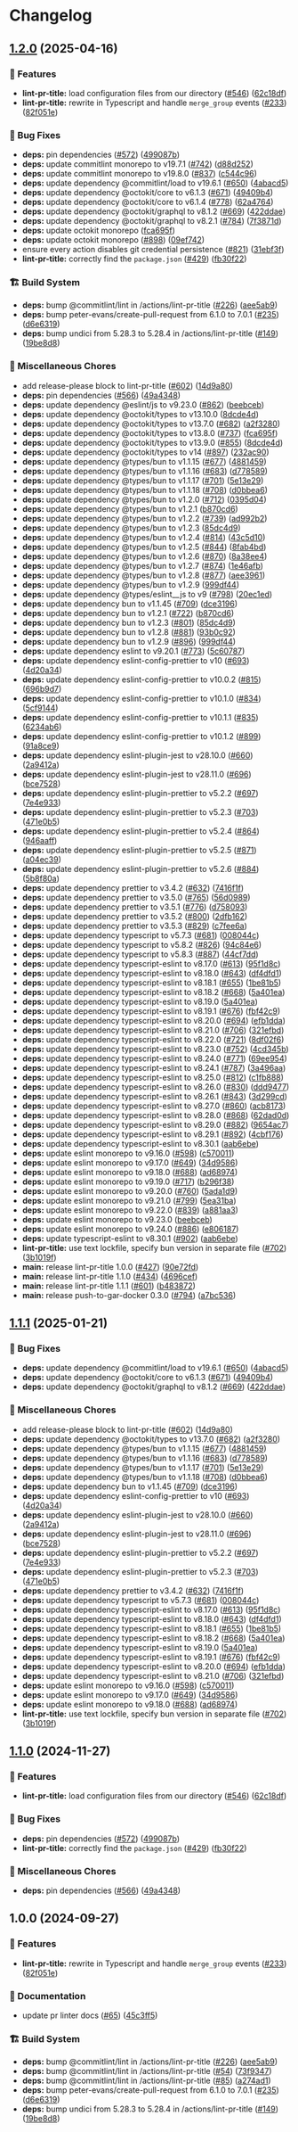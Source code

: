 # Changelog

## [1.2.0](https://github.com/fcjack/shared-workflows/compare/lint-pr-title-v1.1.1...lint-pr-title-v1.2.0) (2025-04-16)


### 🎉 Features

* **lint-pr-title:** load configuration files from our directory ([#546](https://github.com/fcjack/shared-workflows/issues/546)) ([62c18df](https://github.com/fcjack/shared-workflows/commit/62c18dfbeb9558cfa2736ea1a59731d5dbfb0d98))
* **lint-pr-title:** rewrite in Typescript and handle `merge_group` events ([#233](https://github.com/fcjack/shared-workflows/issues/233)) ([82f051e](https://github.com/fcjack/shared-workflows/commit/82f051e035ffb6f74dfdc2ce3a0d2eded327b0b0))


### 🐛 Bug Fixes

* **deps:** pin dependencies ([#572](https://github.com/fcjack/shared-workflows/issues/572)) ([499087b](https://github.com/fcjack/shared-workflows/commit/499087be57fff1d24da9a6324c06260d16a52d02))
* **deps:** update commitlint monorepo to v19.7.1 ([#742](https://github.com/fcjack/shared-workflows/issues/742)) ([d88d252](https://github.com/fcjack/shared-workflows/commit/d88d2528c804d95ad900ca6de6b8309e076561c6))
* **deps:** update commitlint monorepo to v19.8.0 ([#837](https://github.com/fcjack/shared-workflows/issues/837)) ([c544c96](https://github.com/fcjack/shared-workflows/commit/c544c96f86d736a5d83ad80ce0066491a0058559))
* **deps:** update dependency @commitlint/load to v19.6.1 ([#650](https://github.com/fcjack/shared-workflows/issues/650)) ([4abacd5](https://github.com/fcjack/shared-workflows/commit/4abacd5a5d00df0bca418a08f35c76d487e04632))
* **deps:** update dependency @octokit/core to v6.1.3 ([#671](https://github.com/fcjack/shared-workflows/issues/671)) ([49409b4](https://github.com/fcjack/shared-workflows/commit/49409b4b91cbc6b9925c4c322fb0e4e02245b9f5))
* **deps:** update dependency @octokit/core to v6.1.4 ([#778](https://github.com/fcjack/shared-workflows/issues/778)) ([62a4764](https://github.com/fcjack/shared-workflows/commit/62a4764b91292d865230ce934b45ded678153912))
* **deps:** update dependency @octokit/graphql to v8.1.2 ([#669](https://github.com/fcjack/shared-workflows/issues/669)) ([422ddae](https://github.com/fcjack/shared-workflows/commit/422ddaef434c10a8338f5ca8015eee81b3395fa8))
* **deps:** update dependency @octokit/graphql to v8.2.1 ([#784](https://github.com/fcjack/shared-workflows/issues/784)) ([7f3871d](https://github.com/fcjack/shared-workflows/commit/7f3871df7f43203e33d58e8872c7fc2fe480a1bb))
* **deps:** update octokit monorepo ([fca695f](https://github.com/fcjack/shared-workflows/commit/fca695f0868ae952bffc56a058c6ab85206335fd))
* **deps:** update octokit monorepo ([#898](https://github.com/fcjack/shared-workflows/issues/898)) ([09ef742](https://github.com/fcjack/shared-workflows/commit/09ef7424ccb3f50d373499e993ac7f0a8427a9bb))
* ensure every action disables git credential persistence ([#821](https://github.com/fcjack/shared-workflows/issues/821)) ([31ebf3f](https://github.com/fcjack/shared-workflows/commit/31ebf3f8e5d0f8709e6ec4ef73b39dd2bd08f959))
* **lint-pr-title:** correctly find the `package.json` ([#429](https://github.com/fcjack/shared-workflows/issues/429)) ([fb30f22](https://github.com/fcjack/shared-workflows/commit/fb30f224476edf0bc49f4d9a398d454421989d07))


### 🏗️ Build System

* **deps:** bump @commitlint/lint in /actions/lint-pr-title ([#226](https://github.com/fcjack/shared-workflows/issues/226)) ([aee5ab9](https://github.com/fcjack/shared-workflows/commit/aee5ab9e7b35eed475b97055a7153b45c354a19c))
* **deps:** bump peter-evans/create-pull-request from 6.1.0 to 7.0.1 ([#235](https://github.com/fcjack/shared-workflows/issues/235)) ([d6e6319](https://github.com/fcjack/shared-workflows/commit/d6e6319117708d6fb7c1757b3707a6f50c61b7e8))
* **deps:** bump undici from 5.28.3 to 5.28.4 in /actions/lint-pr-title ([#149](https://github.com/fcjack/shared-workflows/issues/149)) ([19be8d8](https://github.com/fcjack/shared-workflows/commit/19be8d8e991c75311a6c1723edce1559f207beef))


### 🔧 Miscellaneous Chores

* add release-please block to lint-pr-title ([#602](https://github.com/fcjack/shared-workflows/issues/602)) ([14d9a80](https://github.com/fcjack/shared-workflows/commit/14d9a8010a8bf34ad60e0aceee9db53f5b21c9ba))
* **deps:** pin dependencies ([#566](https://github.com/fcjack/shared-workflows/issues/566)) ([49a4348](https://github.com/fcjack/shared-workflows/commit/49a4348fb372ec3a866f275ce7a98fb21c2788c5))
* **deps:** update dependency @eslint/js to v9.23.0 ([#862](https://github.com/fcjack/shared-workflows/issues/862)) ([beebceb](https://github.com/fcjack/shared-workflows/commit/beebceb36d432cc33724e35de9731655db45b187))
* **deps:** update dependency @octokit/types to v13.10.0 ([8dcde4d](https://github.com/fcjack/shared-workflows/commit/8dcde4de4506ad6f3b4fd328235c2d9d842dee4b))
* **deps:** update dependency @octokit/types to v13.7.0 ([#682](https://github.com/fcjack/shared-workflows/issues/682)) ([a2f3280](https://github.com/fcjack/shared-workflows/commit/a2f328087c2584edeefaa00bd8c041ffae7f9a1a))
* **deps:** update dependency @octokit/types to v13.8.0 ([#737](https://github.com/fcjack/shared-workflows/issues/737)) ([fca695f](https://github.com/fcjack/shared-workflows/commit/fca695f0868ae952bffc56a058c6ab85206335fd))
* **deps:** update dependency @octokit/types to v13.9.0 ([#855](https://github.com/fcjack/shared-workflows/issues/855)) ([8dcde4d](https://github.com/fcjack/shared-workflows/commit/8dcde4de4506ad6f3b4fd328235c2d9d842dee4b))
* **deps:** update dependency @octokit/types to v14 ([#897](https://github.com/fcjack/shared-workflows/issues/897)) ([232ac90](https://github.com/fcjack/shared-workflows/commit/232ac90113365f1b4e08baf105a5ee89fabbf4b8))
* **deps:** update dependency @types/bun to v1.1.15 ([#677](https://github.com/fcjack/shared-workflows/issues/677)) ([4881459](https://github.com/fcjack/shared-workflows/commit/4881459e64c35a709ec818c2c2cc14f3eb7b2c3a))
* **deps:** update dependency @types/bun to v1.1.16 ([#683](https://github.com/fcjack/shared-workflows/issues/683)) ([d778589](https://github.com/fcjack/shared-workflows/commit/d778589582ad0b2d75c49543742173c2e98694a0))
* **deps:** update dependency @types/bun to v1.1.17 ([#701](https://github.com/fcjack/shared-workflows/issues/701)) ([5e13e29](https://github.com/fcjack/shared-workflows/commit/5e13e292b0349c6df2d86e8084b98599ad871541))
* **deps:** update dependency @types/bun to v1.1.18 ([#708](https://github.com/fcjack/shared-workflows/issues/708)) ([d0bbea6](https://github.com/fcjack/shared-workflows/commit/d0bbea64fe8a98258a0588d3244631fcb2df91cc))
* **deps:** update dependency @types/bun to v1.2.0 ([#712](https://github.com/fcjack/shared-workflows/issues/712)) ([0395d04](https://github.com/fcjack/shared-workflows/commit/0395d04bbf518e944eb8a8131dd486e15397c17f))
* **deps:** update dependency @types/bun to v1.2.1 ([b870cd6](https://github.com/fcjack/shared-workflows/commit/b870cd6f06bd6d4836b8387a0cb999970f3567ac))
* **deps:** update dependency @types/bun to v1.2.2 ([#739](https://github.com/fcjack/shared-workflows/issues/739)) ([ad992b2](https://github.com/fcjack/shared-workflows/commit/ad992b221cd5fdb57fef2c23175aee04492dc409))
* **deps:** update dependency @types/bun to v1.2.3 ([85dc4d9](https://github.com/fcjack/shared-workflows/commit/85dc4d9f7e616b3a00182b88c42c1ddd1c77098d))
* **deps:** update dependency @types/bun to v1.2.4 ([#814](https://github.com/fcjack/shared-workflows/issues/814)) ([43c5d10](https://github.com/fcjack/shared-workflows/commit/43c5d10c8ffb2d22607bf6a77152754c5f8c4c12))
* **deps:** update dependency @types/bun to v1.2.5 ([#844](https://github.com/fcjack/shared-workflows/issues/844)) ([8fab4bd](https://github.com/fcjack/shared-workflows/commit/8fab4bd28249bfafcaf2117747b7a061a2319409))
* **deps:** update dependency @types/bun to v1.2.6 ([#870](https://github.com/fcjack/shared-workflows/issues/870)) ([8a38ee4](https://github.com/fcjack/shared-workflows/commit/8a38ee44a8324e55dff616769b68cc86e38d5b8f))
* **deps:** update dependency @types/bun to v1.2.7 ([#874](https://github.com/fcjack/shared-workflows/issues/874)) ([1e46afb](https://github.com/fcjack/shared-workflows/commit/1e46afbd91d92350afc9d2860dec14e4c882036a))
* **deps:** update dependency @types/bun to v1.2.8 ([#877](https://github.com/fcjack/shared-workflows/issues/877)) ([aee3961](https://github.com/fcjack/shared-workflows/commit/aee3961e7e714d80622ce31078e3398822645492))
* **deps:** update dependency @types/bun to v1.2.9 ([999df44](https://github.com/fcjack/shared-workflows/commit/999df44cfd88a5f765283459534e37d1c73e256b))
* **deps:** update dependency @types/eslint__js to v9 ([#798](https://github.com/fcjack/shared-workflows/issues/798)) ([20ec1ed](https://github.com/fcjack/shared-workflows/commit/20ec1ed63395cb0970e806205c470f683299666d))
* **deps:** update dependency bun to v1.1.45 ([#709](https://github.com/fcjack/shared-workflows/issues/709)) ([dce3196](https://github.com/fcjack/shared-workflows/commit/dce3196f450d5996a892145342320d9fc3c320bf))
* **deps:** update dependency bun to v1.2.1 ([#722](https://github.com/fcjack/shared-workflows/issues/722)) ([b870cd6](https://github.com/fcjack/shared-workflows/commit/b870cd6f06bd6d4836b8387a0cb999970f3567ac))
* **deps:** update dependency bun to v1.2.3 ([#801](https://github.com/fcjack/shared-workflows/issues/801)) ([85dc4d9](https://github.com/fcjack/shared-workflows/commit/85dc4d9f7e616b3a00182b88c42c1ddd1c77098d))
* **deps:** update dependency bun to v1.2.8 ([#881](https://github.com/fcjack/shared-workflows/issues/881)) ([93b0c92](https://github.com/fcjack/shared-workflows/commit/93b0c925a71e9ce75fc4c3c430a13059c27743df))
* **deps:** update dependency bun to v1.2.9 ([#896](https://github.com/fcjack/shared-workflows/issues/896)) ([999df44](https://github.com/fcjack/shared-workflows/commit/999df44cfd88a5f765283459534e37d1c73e256b))
* **deps:** update dependency eslint to v9.20.1 ([#773](https://github.com/fcjack/shared-workflows/issues/773)) ([5c60787](https://github.com/fcjack/shared-workflows/commit/5c60787cacd4cc0912002c27b6fdf04d8ab13654))
* **deps:** update dependency eslint-config-prettier to v10 ([#693](https://github.com/fcjack/shared-workflows/issues/693)) ([4d20a34](https://github.com/fcjack/shared-workflows/commit/4d20a348fefc959fab4f4f07d22559de3005378a))
* **deps:** update dependency eslint-config-prettier to v10.0.2 ([#815](https://github.com/fcjack/shared-workflows/issues/815)) ([696b9d7](https://github.com/fcjack/shared-workflows/commit/696b9d7d5ec973bce4d47d02f88fb3b64c16ad06))
* **deps:** update dependency eslint-config-prettier to v10.1.0 ([#834](https://github.com/fcjack/shared-workflows/issues/834)) ([5cf9144](https://github.com/fcjack/shared-workflows/commit/5cf9144cb6cf55fbd6474cbcba9cf2e8ee072476))
* **deps:** update dependency eslint-config-prettier to v10.1.1 ([#835](https://github.com/fcjack/shared-workflows/issues/835)) ([6234ab6](https://github.com/fcjack/shared-workflows/commit/6234ab6c20c6b8031977ebb0340cf413f902d5e7))
* **deps:** update dependency eslint-config-prettier to v10.1.2 ([#899](https://github.com/fcjack/shared-workflows/issues/899)) ([91a8ce9](https://github.com/fcjack/shared-workflows/commit/91a8ce9387cc9ac2aeb992e92a13f11532d743fa))
* **deps:** update dependency eslint-plugin-jest to v28.10.0 ([#660](https://github.com/fcjack/shared-workflows/issues/660)) ([2a9412a](https://github.com/fcjack/shared-workflows/commit/2a9412ae237aabd4f2844d03974f0eedb165ee7d))
* **deps:** update dependency eslint-plugin-jest to v28.11.0 ([#696](https://github.com/fcjack/shared-workflows/issues/696)) ([bce7528](https://github.com/fcjack/shared-workflows/commit/bce7528e10e8299a2d2d45d15ff2ff7356fbdbbf))
* **deps:** update dependency eslint-plugin-prettier to v5.2.2 ([#697](https://github.com/fcjack/shared-workflows/issues/697)) ([7e4e933](https://github.com/fcjack/shared-workflows/commit/7e4e93303ac0c664a665b0f6e9b6c13e344e00fc))
* **deps:** update dependency eslint-plugin-prettier to v5.2.3 ([#703](https://github.com/fcjack/shared-workflows/issues/703)) ([471e0b5](https://github.com/fcjack/shared-workflows/commit/471e0b5679d02505e4b91d6f35a09eaceaa21d7a))
* **deps:** update dependency eslint-plugin-prettier to v5.2.4 ([#864](https://github.com/fcjack/shared-workflows/issues/864)) ([946aaff](https://github.com/fcjack/shared-workflows/commit/946aaff15730ea77fcda69528d812550053e87ed))
* **deps:** update dependency eslint-plugin-prettier to v5.2.5 ([#871](https://github.com/fcjack/shared-workflows/issues/871)) ([a04ec39](https://github.com/fcjack/shared-workflows/commit/a04ec39c758b936969cf8d5df5849c0a16a83473))
* **deps:** update dependency eslint-plugin-prettier to v5.2.6 ([#884](https://github.com/fcjack/shared-workflows/issues/884)) ([5b8f80a](https://github.com/fcjack/shared-workflows/commit/5b8f80a421731b3d3ba263a6ea2dbdfa764983b1))
* **deps:** update dependency prettier to v3.4.2 ([#632](https://github.com/fcjack/shared-workflows/issues/632)) ([7416f1f](https://github.com/fcjack/shared-workflows/commit/7416f1f508040d389bd6501fad67bc3a279bf485))
* **deps:** update dependency prettier to v3.5.0 ([#765](https://github.com/fcjack/shared-workflows/issues/765)) ([56d0989](https://github.com/fcjack/shared-workflows/commit/56d0989ca0b5b52cb779a7a088a15a85a70d4d99))
* **deps:** update dependency prettier to v3.5.1 ([#776](https://github.com/fcjack/shared-workflows/issues/776)) ([d758093](https://github.com/fcjack/shared-workflows/commit/d7580931a134fe1024fef12c3bdd9cf8ee7e260e))
* **deps:** update dependency prettier to v3.5.2 ([#800](https://github.com/fcjack/shared-workflows/issues/800)) ([2dfb162](https://github.com/fcjack/shared-workflows/commit/2dfb162dd046707df99f641297ef944b77eb4edc))
* **deps:** update dependency prettier to v3.5.3 ([#829](https://github.com/fcjack/shared-workflows/issues/829)) ([c7fee6a](https://github.com/fcjack/shared-workflows/commit/c7fee6a67b33626f0803c88a492b39c8ebe94908))
* **deps:** update dependency typescript to v5.7.3 ([#681](https://github.com/fcjack/shared-workflows/issues/681)) ([008044c](https://github.com/fcjack/shared-workflows/commit/008044c9e0dc5c2723e33bd08118b7ed95ac2676))
* **deps:** update dependency typescript to v5.8.2 ([#826](https://github.com/fcjack/shared-workflows/issues/826)) ([94c84e6](https://github.com/fcjack/shared-workflows/commit/94c84e6a44383130eaba3ed16f1c3ae667ab6925))
* **deps:** update dependency typescript to v5.8.3 ([#887](https://github.com/fcjack/shared-workflows/issues/887)) ([44cf7dd](https://github.com/fcjack/shared-workflows/commit/44cf7ddd3438ade3cc9ee4ab24fbacfaf1d339b3))
* **deps:** update dependency typescript-eslint to v8.17.0 ([#613](https://github.com/fcjack/shared-workflows/issues/613)) ([95f1d8c](https://github.com/fcjack/shared-workflows/commit/95f1d8ce881e09d28bb548ae77b2a61578dd49ad))
* **deps:** update dependency typescript-eslint to v8.18.0 ([#643](https://github.com/fcjack/shared-workflows/issues/643)) ([df4dfd1](https://github.com/fcjack/shared-workflows/commit/df4dfd1d746263d6a8aa7ef601b0906b5b851668))
* **deps:** update dependency typescript-eslint to v8.18.1 ([#655](https://github.com/fcjack/shared-workflows/issues/655)) ([1be81b5](https://github.com/fcjack/shared-workflows/commit/1be81b5ef02240e405b38ea86629b9f045558609))
* **deps:** update dependency typescript-eslint to v8.18.2 ([#668](https://github.com/fcjack/shared-workflows/issues/668)) ([5a401ea](https://github.com/fcjack/shared-workflows/commit/5a401ea5bf3826791c93755d0732895ba64c1a8a))
* **deps:** update dependency typescript-eslint to v8.19.0 ([5a401ea](https://github.com/fcjack/shared-workflows/commit/5a401ea5bf3826791c93755d0732895ba64c1a8a))
* **deps:** update dependency typescript-eslint to v8.19.1 ([#676](https://github.com/fcjack/shared-workflows/issues/676)) ([fbf42c9](https://github.com/fcjack/shared-workflows/commit/fbf42c96746483134f6eb21ea9483e36c9609fd7))
* **deps:** update dependency typescript-eslint to v8.20.0 ([#694](https://github.com/fcjack/shared-workflows/issues/694)) ([efb1dda](https://github.com/fcjack/shared-workflows/commit/efb1ddaf815258681b2f1ec3a0d7179b6b4c7008))
* **deps:** update dependency typescript-eslint to v8.21.0 ([#706](https://github.com/fcjack/shared-workflows/issues/706)) ([321efbd](https://github.com/fcjack/shared-workflows/commit/321efbd510f4778bc409cf6802367efaa060e5bb))
* **deps:** update dependency typescript-eslint to v8.22.0 ([#721](https://github.com/fcjack/shared-workflows/issues/721)) ([8df02f6](https://github.com/fcjack/shared-workflows/commit/8df02f64c5962c0e0850de955c485da62305cc4e))
* **deps:** update dependency typescript-eslint to v8.23.0 ([#752](https://github.com/fcjack/shared-workflows/issues/752)) ([4cd345b](https://github.com/fcjack/shared-workflows/commit/4cd345b25dde312d3326aacc28df782c1a4d6181))
* **deps:** update dependency typescript-eslint to v8.24.0 ([#771](https://github.com/fcjack/shared-workflows/issues/771)) ([69ee954](https://github.com/fcjack/shared-workflows/commit/69ee95472f5fed34eb940d488ca680d380c1d7c6))
* **deps:** update dependency typescript-eslint to v8.24.1 ([#787](https://github.com/fcjack/shared-workflows/issues/787)) ([3a496aa](https://github.com/fcjack/shared-workflows/commit/3a496aac0aa79a00f68bbaa479f40242d91f3578))
* **deps:** update dependency typescript-eslint to v8.25.0 ([#812](https://github.com/fcjack/shared-workflows/issues/812)) ([c1fb888](https://github.com/fcjack/shared-workflows/commit/c1fb8883aeb334295af2e34e099b27c1b0542c47))
* **deps:** update dependency typescript-eslint to v8.26.0 ([#830](https://github.com/fcjack/shared-workflows/issues/830)) ([ddd9477](https://github.com/fcjack/shared-workflows/commit/ddd947732ebc1178ce372c912777caaef8036eed))
* **deps:** update dependency typescript-eslint to v8.26.1 ([#843](https://github.com/fcjack/shared-workflows/issues/843)) ([3d299cd](https://github.com/fcjack/shared-workflows/commit/3d299cdf8e89bcccef3e116d85a352bfad551ebb))
* **deps:** update dependency typescript-eslint to v8.27.0 ([#860](https://github.com/fcjack/shared-workflows/issues/860)) ([acb8173](https://github.com/fcjack/shared-workflows/commit/acb8173f0f56c917fd7a111a8b5596b6e593801f))
* **deps:** update dependency typescript-eslint to v8.28.0 ([#868](https://github.com/fcjack/shared-workflows/issues/868)) ([62dad0d](https://github.com/fcjack/shared-workflows/commit/62dad0d620e617d92fb4be3c63228f943bd65ec9))
* **deps:** update dependency typescript-eslint to v8.29.0 ([#882](https://github.com/fcjack/shared-workflows/issues/882)) ([9654ac7](https://github.com/fcjack/shared-workflows/commit/9654ac7e3f808a54f44931237857fadef7654000))
* **deps:** update dependency typescript-eslint to v8.29.1 ([#892](https://github.com/fcjack/shared-workflows/issues/892)) ([4cbf176](https://github.com/fcjack/shared-workflows/commit/4cbf176e2834a3f3da9b975dc83212c4e21a8154))
* **deps:** update dependency typescript-eslint to v8.30.1 ([aab6ebe](https://github.com/fcjack/shared-workflows/commit/aab6ebe4339f60d12ccf65603df2a6344c5b520f))
* **deps:** update eslint monorepo to v9.16.0 ([#598](https://github.com/fcjack/shared-workflows/issues/598)) ([c570011](https://github.com/fcjack/shared-workflows/commit/c5700112ba2e4fd4909f6e330b771ff795696b3f))
* **deps:** update eslint monorepo to v9.17.0 ([#649](https://github.com/fcjack/shared-workflows/issues/649)) ([34d9586](https://github.com/fcjack/shared-workflows/commit/34d9586edce818433c557b569c79852f00183045))
* **deps:** update eslint monorepo to v9.18.0 ([#688](https://github.com/fcjack/shared-workflows/issues/688)) ([ad68974](https://github.com/fcjack/shared-workflows/commit/ad689749accc6b1cc7e8ff474bd5abad0b139132))
* **deps:** update eslint monorepo to v9.19.0 ([#717](https://github.com/fcjack/shared-workflows/issues/717)) ([b296f38](https://github.com/fcjack/shared-workflows/commit/b296f3881cb25c9378aeb3c20dc34989b4d1be94))
* **deps:** update eslint monorepo to v9.20.0 ([#760](https://github.com/fcjack/shared-workflows/issues/760)) ([5ada1d9](https://github.com/fcjack/shared-workflows/commit/5ada1d98b748c4f071113805a671f8ad1762381c))
* **deps:** update eslint monorepo to v9.21.0 ([#799](https://github.com/fcjack/shared-workflows/issues/799)) ([5ea31ba](https://github.com/fcjack/shared-workflows/commit/5ea31ba025d00a4705e558d301ee4e3f5d9a745f))
* **deps:** update eslint monorepo to v9.22.0 ([#839](https://github.com/fcjack/shared-workflows/issues/839)) ([a881aa3](https://github.com/fcjack/shared-workflows/commit/a881aa3f796d88bdd4b9d9a4cedc9bc7c7d854f7))
* **deps:** update eslint monorepo to v9.23.0 ([beebceb](https://github.com/fcjack/shared-workflows/commit/beebceb36d432cc33724e35de9731655db45b187))
* **deps:** update eslint monorepo to v9.24.0 ([#886](https://github.com/fcjack/shared-workflows/issues/886)) ([e806187](https://github.com/fcjack/shared-workflows/commit/e8061878b6733dff1928e0f4a20d66fa9b926d82))
* **deps:** update typescript-eslint to v8.30.1 ([#902](https://github.com/fcjack/shared-workflows/issues/902)) ([aab6ebe](https://github.com/fcjack/shared-workflows/commit/aab6ebe4339f60d12ccf65603df2a6344c5b520f))
* **lint-pr-title:** use text lockfile, specify bun version in separate file ([#702](https://github.com/fcjack/shared-workflows/issues/702)) ([3b1019f](https://github.com/fcjack/shared-workflows/commit/3b1019f1c33202353dd029c6a2d4c1b7fba54e23))
* **main:** release lint-pr-title 1.0.0 ([#427](https://github.com/fcjack/shared-workflows/issues/427)) ([90e72fd](https://github.com/fcjack/shared-workflows/commit/90e72fd7b35f5d30696313aeb736a13a15eb82ad))
* **main:** release lint-pr-title 1.1.0 ([#434](https://github.com/fcjack/shared-workflows/issues/434)) ([4696cef](https://github.com/fcjack/shared-workflows/commit/4696cefd33495b47ef107a04b61c9caae87ae63f))
* **main:** release lint-pr-title 1.1.1 ([#601](https://github.com/fcjack/shared-workflows/issues/601)) ([b483872](https://github.com/fcjack/shared-workflows/commit/b48387250d5484d8375a7c1e938915e4b53e04b8))
* **main:** release push-to-gar-docker 0.3.0 ([#794](https://github.com/fcjack/shared-workflows/issues/794)) ([a7bc536](https://github.com/fcjack/shared-workflows/commit/a7bc5367c4a91c389526d58839d8f6224dba4dcc))

## [1.1.1](https://github.com/grafana/shared-workflows/compare/lint-pr-title-v1.1.0...lint-pr-title-v1.1.1) (2025-01-21)


### 🐛 Bug Fixes

* **deps:** update dependency @commitlint/load to v19.6.1 ([#650](https://github.com/grafana/shared-workflows/issues/650)) ([4abacd5](https://github.com/grafana/shared-workflows/commit/4abacd5a5d00df0bca418a08f35c76d487e04632))
* **deps:** update dependency @octokit/core to v6.1.3 ([#671](https://github.com/grafana/shared-workflows/issues/671)) ([49409b4](https://github.com/grafana/shared-workflows/commit/49409b4b91cbc6b9925c4c322fb0e4e02245b9f5))
* **deps:** update dependency @octokit/graphql to v8.1.2 ([#669](https://github.com/grafana/shared-workflows/issues/669)) ([422ddae](https://github.com/grafana/shared-workflows/commit/422ddaef434c10a8338f5ca8015eee81b3395fa8))


### 🔧 Miscellaneous Chores

* add release-please block to lint-pr-title ([#602](https://github.com/grafana/shared-workflows/issues/602)) ([14d9a80](https://github.com/grafana/shared-workflows/commit/14d9a8010a8bf34ad60e0aceee9db53f5b21c9ba))
* **deps:** update dependency @octokit/types to v13.7.0 ([#682](https://github.com/grafana/shared-workflows/issues/682)) ([a2f3280](https://github.com/grafana/shared-workflows/commit/a2f328087c2584edeefaa00bd8c041ffae7f9a1a))
* **deps:** update dependency @types/bun to v1.1.15 ([#677](https://github.com/grafana/shared-workflows/issues/677)) ([4881459](https://github.com/grafana/shared-workflows/commit/4881459e64c35a709ec818c2c2cc14f3eb7b2c3a))
* **deps:** update dependency @types/bun to v1.1.16 ([#683](https://github.com/grafana/shared-workflows/issues/683)) ([d778589](https://github.com/grafana/shared-workflows/commit/d778589582ad0b2d75c49543742173c2e98694a0))
* **deps:** update dependency @types/bun to v1.1.17 ([#701](https://github.com/grafana/shared-workflows/issues/701)) ([5e13e29](https://github.com/grafana/shared-workflows/commit/5e13e292b0349c6df2d86e8084b98599ad871541))
* **deps:** update dependency @types/bun to v1.1.18 ([#708](https://github.com/grafana/shared-workflows/issues/708)) ([d0bbea6](https://github.com/grafana/shared-workflows/commit/d0bbea64fe8a98258a0588d3244631fcb2df91cc))
* **deps:** update dependency bun to v1.1.45 ([#709](https://github.com/grafana/shared-workflows/issues/709)) ([dce3196](https://github.com/grafana/shared-workflows/commit/dce3196f450d5996a892145342320d9fc3c320bf))
* **deps:** update dependency eslint-config-prettier to v10 ([#693](https://github.com/grafana/shared-workflows/issues/693)) ([4d20a34](https://github.com/grafana/shared-workflows/commit/4d20a348fefc959fab4f4f07d22559de3005378a))
* **deps:** update dependency eslint-plugin-jest to v28.10.0 ([#660](https://github.com/grafana/shared-workflows/issues/660)) ([2a9412a](https://github.com/grafana/shared-workflows/commit/2a9412ae237aabd4f2844d03974f0eedb165ee7d))
* **deps:** update dependency eslint-plugin-jest to v28.11.0 ([#696](https://github.com/grafana/shared-workflows/issues/696)) ([bce7528](https://github.com/grafana/shared-workflows/commit/bce7528e10e8299a2d2d45d15ff2ff7356fbdbbf))
* **deps:** update dependency eslint-plugin-prettier to v5.2.2 ([#697](https://github.com/grafana/shared-workflows/issues/697)) ([7e4e933](https://github.com/grafana/shared-workflows/commit/7e4e93303ac0c664a665b0f6e9b6c13e344e00fc))
* **deps:** update dependency eslint-plugin-prettier to v5.2.3 ([#703](https://github.com/grafana/shared-workflows/issues/703)) ([471e0b5](https://github.com/grafana/shared-workflows/commit/471e0b5679d02505e4b91d6f35a09eaceaa21d7a))
* **deps:** update dependency prettier to v3.4.2 ([#632](https://github.com/grafana/shared-workflows/issues/632)) ([7416f1f](https://github.com/grafana/shared-workflows/commit/7416f1f508040d389bd6501fad67bc3a279bf485))
* **deps:** update dependency typescript to v5.7.3 ([#681](https://github.com/grafana/shared-workflows/issues/681)) ([008044c](https://github.com/grafana/shared-workflows/commit/008044c9e0dc5c2723e33bd08118b7ed95ac2676))
* **deps:** update dependency typescript-eslint to v8.17.0 ([#613](https://github.com/grafana/shared-workflows/issues/613)) ([95f1d8c](https://github.com/grafana/shared-workflows/commit/95f1d8ce881e09d28bb548ae77b2a61578dd49ad))
* **deps:** update dependency typescript-eslint to v8.18.0 ([#643](https://github.com/grafana/shared-workflows/issues/643)) ([df4dfd1](https://github.com/grafana/shared-workflows/commit/df4dfd1d746263d6a8aa7ef601b0906b5b851668))
* **deps:** update dependency typescript-eslint to v8.18.1 ([#655](https://github.com/grafana/shared-workflows/issues/655)) ([1be81b5](https://github.com/grafana/shared-workflows/commit/1be81b5ef02240e405b38ea86629b9f045558609))
* **deps:** update dependency typescript-eslint to v8.18.2 ([#668](https://github.com/grafana/shared-workflows/issues/668)) ([5a401ea](https://github.com/grafana/shared-workflows/commit/5a401ea5bf3826791c93755d0732895ba64c1a8a))
* **deps:** update dependency typescript-eslint to v8.19.0 ([5a401ea](https://github.com/grafana/shared-workflows/commit/5a401ea5bf3826791c93755d0732895ba64c1a8a))
* **deps:** update dependency typescript-eslint to v8.19.1 ([#676](https://github.com/grafana/shared-workflows/issues/676)) ([fbf42c9](https://github.com/grafana/shared-workflows/commit/fbf42c96746483134f6eb21ea9483e36c9609fd7))
* **deps:** update dependency typescript-eslint to v8.20.0 ([#694](https://github.com/grafana/shared-workflows/issues/694)) ([efb1dda](https://github.com/grafana/shared-workflows/commit/efb1ddaf815258681b2f1ec3a0d7179b6b4c7008))
* **deps:** update dependency typescript-eslint to v8.21.0 ([#706](https://github.com/grafana/shared-workflows/issues/706)) ([321efbd](https://github.com/grafana/shared-workflows/commit/321efbd510f4778bc409cf6802367efaa060e5bb))
* **deps:** update eslint monorepo to v9.16.0 ([#598](https://github.com/grafana/shared-workflows/issues/598)) ([c570011](https://github.com/grafana/shared-workflows/commit/c5700112ba2e4fd4909f6e330b771ff795696b3f))
* **deps:** update eslint monorepo to v9.17.0 ([#649](https://github.com/grafana/shared-workflows/issues/649)) ([34d9586](https://github.com/grafana/shared-workflows/commit/34d9586edce818433c557b569c79852f00183045))
* **deps:** update eslint monorepo to v9.18.0 ([#688](https://github.com/grafana/shared-workflows/issues/688)) ([ad68974](https://github.com/grafana/shared-workflows/commit/ad689749accc6b1cc7e8ff474bd5abad0b139132))
* **lint-pr-title:** use text lockfile, specify bun version in separate file ([#702](https://github.com/grafana/shared-workflows/issues/702)) ([3b1019f](https://github.com/grafana/shared-workflows/commit/3b1019f1c33202353dd029c6a2d4c1b7fba54e23))

## [1.1.0](https://github.com/grafana/shared-workflows/compare/lint-pr-title-v1.0.0...lint-pr-title-v1.1.0) (2024-11-27)


### 🎉 Features

* **lint-pr-title:** load configuration files from our directory ([#546](https://github.com/grafana/shared-workflows/issues/546)) ([62c18df](https://github.com/grafana/shared-workflows/commit/62c18dfbeb9558cfa2736ea1a59731d5dbfb0d98))


### 🐛 Bug Fixes

* **deps:** pin dependencies ([#572](https://github.com/grafana/shared-workflows/issues/572)) ([499087b](https://github.com/grafana/shared-workflows/commit/499087be57fff1d24da9a6324c06260d16a52d02))
* **lint-pr-title:** correctly find the `package.json` ([#429](https://github.com/grafana/shared-workflows/issues/429)) ([fb30f22](https://github.com/grafana/shared-workflows/commit/fb30f224476edf0bc49f4d9a398d454421989d07))


### 🔧 Miscellaneous Chores

* **deps:** pin dependencies ([#566](https://github.com/grafana/shared-workflows/issues/566)) ([49a4348](https://github.com/grafana/shared-workflows/commit/49a4348fb372ec3a866f275ce7a98fb21c2788c5))

## 1.0.0 (2024-09-27)


### 🎉 Features

* **lint-pr-title:** rewrite in Typescript and handle `merge_group` events ([#233](https://github.com/grafana/shared-workflows/issues/233)) ([82f051e](https://github.com/grafana/shared-workflows/commit/82f051e035ffb6f74dfdc2ce3a0d2eded327b0b0))


### 📝 Documentation

* update pr linter docs ([#65](https://github.com/grafana/shared-workflows/issues/65)) ([45c3ff5](https://github.com/grafana/shared-workflows/commit/45c3ff5c37e485d4c6eb8b4b25603b79df4dc72e))


### 🏗️ Build System

* **deps:** bump @commitlint/lint in /actions/lint-pr-title ([#226](https://github.com/grafana/shared-workflows/issues/226)) ([aee5ab9](https://github.com/grafana/shared-workflows/commit/aee5ab9e7b35eed475b97055a7153b45c354a19c))
* **deps:** bump @commitlint/lint in /actions/lint-pr-title ([#54](https://github.com/grafana/shared-workflows/issues/54)) ([73f9347](https://github.com/grafana/shared-workflows/commit/73f93470c0128cdda4257e8232239ece7bdab781))
* **deps:** bump @commitlint/lint in /actions/lint-pr-title ([#85](https://github.com/grafana/shared-workflows/issues/85)) ([a274ad1](https://github.com/grafana/shared-workflows/commit/a274ad1c1f005545a59a3a815e082cffc1491aa0))
* **deps:** bump peter-evans/create-pull-request from 6.1.0 to 7.0.1 ([#235](https://github.com/grafana/shared-workflows/issues/235)) ([d6e6319](https://github.com/grafana/shared-workflows/commit/d6e6319117708d6fb7c1757b3707a6f50c61b7e8))
* **deps:** bump undici from 5.28.3 to 5.28.4 in /actions/lint-pr-title ([#149](https://github.com/grafana/shared-workflows/issues/149)) ([19be8d8](https://github.com/grafana/shared-workflows/commit/19be8d8e991c75311a6c1723edce1559f207beef))
